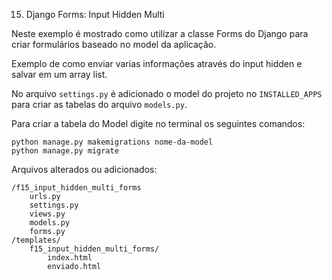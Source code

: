 15. Django Forms: Input Hidden Multi

Neste exemplo é mostrado como utilizar a classe Forms do Django para criar formulários baseado no model da aplicação.

Exemplo de como enviar varias informações através do input hidden e salvar em um array list.

No arquivo `settings.py` é adicionado o model do projeto no `INSTALLED_APPS` para criar as tabelas do arquivo `models.py`.

Para criar a tabela do Model digite no terminal os seguintes comandos:

    python manage.py makemigrations nome-da-model
    python manage.py migrate

Arquivos alterados ou adicionados:

    /f15_input_hidden_multi_forms
        urls.py
        settings.py
        views.py
        models.py
        forms.py
    /templates/
        f15_input_hidden_multi_forms/
            index.html
            enviado.html